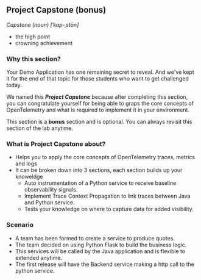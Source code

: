 ## Project Capstone (bonus)

*Capstone (noun) [ˈkap-ˌstōn]*
- the high point
- crowning achievement

### Why this section?

Your Demo Application has one remaining secret to reveal. And we've kept it for the end of that topic for those students who want to get challenged today.

We named this ***Project Capstone*** because after completing this section, you can congratulate yourself for being able to graps the core concepts of OpenTelemetry and what is required to implement it in your environment.

This section is a **bonus** section and is optional. You can always revisit this section of the lab anytime.

### What is Project Capstone about?
- Helps you to apply the core concepts of OpenTelemetry traces, metrics and logs
- It can be broken down into 3 sections, each section builds up your knoweldge
  - Auto instrumentation of a Python service to receive baseline observability signals.
  - Implement Trace Context Propagation to link traces between Java and Python service.
  - Tests your knowledge on where to capture data for added visibility.

### Scenario
- A team has been formed to create a service to produce quotes.
- The team decided on using Python Flask to build the business logic.
- This services will be called by the Java application and is flexible to extended anytime.
- The first release will have the Backend service making a http call to the python service. 
